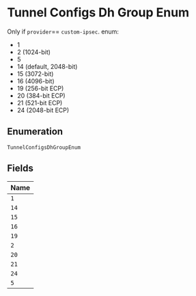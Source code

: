 
# Tunnel Configs Dh Group Enum

Only if `provider`== `custom-ipsec`. enum:

* 1
* 2 (1024-bit)
* 5
* 14 (default, 2048-bit)
* 15 (3072-bit)
* 16 (4096-bit)
* 19 (256-bit ECP)
* 20 (384-bit ECP)
* 21 (521-bit ECP)
* 24 (2048-bit ECP)

## Enumeration

`TunnelConfigsDhGroupEnum`

## Fields

| Name |
|  --- |
| `1` |
| `14` |
| `15` |
| `16` |
| `19` |
| `2` |
| `20` |
| `21` |
| `24` |
| `5` |

